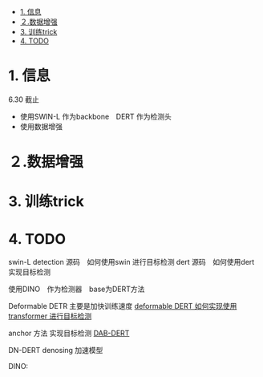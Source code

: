 <!-- TOC -->

- [1. 信息](#1-信息)
- [２.数据增强](#２数据增强)
- [3. 训练trick](#3-训练trick)
- [4. TODO](#4-todo)

<!-- /TOC -->
# 1. 信息
6.30 截止
* 使用SWIN-L 作为backbone　DERT 作为检测头
* 使用数据增强
# ２.数据增强
# 3. 训练trick

# 4. TODO
swin-L detection 源码　如何使用swin 进行目标检测
dert 源码　如何使用dert　实现目标检测

使用DINO　作为检测器　base为DERT方法 

Deformable DETR 主要是加快训练速度
[deformable DERT 如何实现使用transformer 进行目标检测](https://github.com/fundamentalvision/Deformable-DETR)

anchor 方法 实现目标检测
[DAB-DERT](https://github.com/IDEA-opensource/DAB-DETR)

DN-DERT denosing 加速模型

DINO: